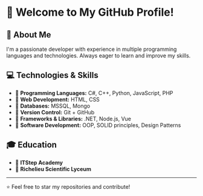 # 👋 Welcome to My GitHub Profile!

## 🚀 About Me
I'm a passionate developer with experience in multiple programming languages and technologies. Always eager to learn and improve my skills.

## 💻 Technologies & Skills
- 🔹 **Programming Languages:** C#, C++, Python, JavaScript, PHP
- 🔹 **Web Development:** HTML, CSS  
- 🔹 **Databases:** MSSQL, Mongo
- 🔹 **Version Control:** Git + GitHub  
- 🔹 **Frameworks & Libraries:** .NET, Node.js, Vue
- 🔹 **Software Development:** OOP, SOLID principles, Design Patterns  

## 🎓 Education
- 🏫 **ITStep Academy**  
- 🏫 **Richelieu Scientific Lyceum**  

---
⭐ Feel free to star my repositories and contribute!
